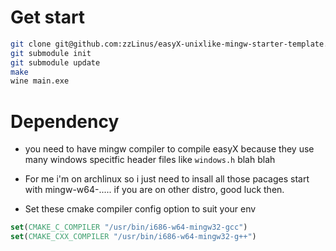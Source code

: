 # Get start
```bash
git clone git@github.com:zzLinus/easyX-unixlike-mingw-starter-template.git
git submodule init
git submodule update
make
wine main.exe
```
# Dependency
- you need to have mingw compiler to compile easyX because they use many windows specitfic header files like `windows.h` blah blah

- For me i'm on archlinux so i just need to insall all those pacages start with mingw-w64-..... if you are on other distro, good luck then.

- Set these cmake compiler config option to suit your env
```cmake
set(CMAKE_C_COMPILER "/usr/bin/i686-w64-mingw32-gcc")
set(CMAKE_CXX_COMPILER "/usr/bin/i686-w64-mingw32-g++")
```
